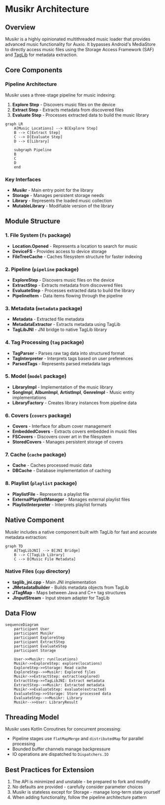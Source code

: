 # Musikr Architecture

## Overview

Musikr is a highly opinionated multithreaded music loader that provides advanced music functionality for Auxio. It bypasses Android's MediaStore to directly access music files using the Storage Access Framework (SAF) and [TagLib](https://taglib.org/) for metadata extraction.

## Core Components

### Pipeline Architecture

Musikr uses a three-stage pipeline for music indexing:

1. **Explore Step** - Discovers music files on the device
2. **Extract Step** - Extracts metadata from discovered files
3. **Evaluate Step** - Processes extracted data to build the music library

```mermaid
graph LR
    A[Music Locations] --> B[Explore Step]
    B --> C[Extract Step]
    C --> D[Evaluate Step]
    D --> E[Library]
    
    subgraph Pipeline
    B
    C
    D
    end
```

### Key Interfaces

- **Musikr** - Main entry point for the library
- **Storage** - Manages persistent storage needs
- **Library** - Represents the loaded music collection
- **MutableLibrary** - Modifiable version of the library

## Module Structure

### 1. File System (`fs` package)
- **Location.Opened** - Represents a location to search for music
- **DeviceFS** - Provides access to device storage
- **FileTreeCache** - Caches filesystem structure for faster indexing

### 2. Pipeline (`pipeline` package)
- **ExploreStep** - Discovers music files on the device
- **ExtractStep** - Extracts metadata from discovered files
- **EvaluateStep** - Processes extracted data to build the library
- **PipelineItem** - Data items flowing through the pipeline

### 3. Metadata (`metadata` package)
- **Metadata** - Extracted file metadata
- **MetadataExtractor** - Extracts metadata using TagLib
- **TagLibJNI** - JNI bridge to native TagLib library

### 4. Tag Processing (`tag` package)
- **TagParser** - Parses raw tag data into structured format
- **TagInterpreter** - Interprets tags based on user preferences
- **ParsedTags** - Represents parsed metadata tags

### 5. Model (`model` package)
- **LibraryImpl** - Implementation of the music library
- **SongImpl**, **AlbumImpl**, **ArtistImpl**, **GenreImpl** - Music entity implementations
- **LibraryFactory** - Creates library instances from pipeline data

### 6. Covers (`covers` package)
- **Covers** - Interface for album cover management
- **EmbeddedCovers** - Extracts covers embedded in music files
- **FSCovers** - Discovers cover art in the filesystem
- **StoredCovers** - Manages persistent storage of covers

### 7. Cache (`cache` package)
- **Cache** - Caches processed music data
- **DBCache** - Database implementation of caching

### 8. Playlist (`playlist` package)
- **PlaylistFile** - Represents a playlist file
- **ExternalPlaylistManager** - Manages external playlist files
- **PlaylistInterpreter** - Interprets playlist formats

## Native Component

Musikr includes a native component built with TagLib for fast and accurate metadata extraction:

```mermaid
graph TD
    A[TagLibJNI] --> B[JNI Bridge]
    B --> C[TagLib Library]
    C --> D[Music File Metadata]
```

### Native Files (`cpp` directory)
- **taglib_jni.cpp** - Main JNI implementation
- **JMetadataBuilder** - Builds metadata objects from TagLib
- **JTagMap** - Maps between Java and C++ tag structures
- **JInputStream** - Input stream adapter for TagLib

## Data Flow

```mermaid
sequenceDiagram
    participant User
    participant Musikr
    participant ExploreStep
    participant ExtractStep
    participant EvaluateStep
    participant Storage
    
    User->>Musikr: run(locations)
    Musikr->>ExploreStep: explore(locations)
    ExploreStep->>Storage: Read cache
    ExploreStep-->>Musikr: Explored files
    Musikr->>ExtractStep: extract(explored)
    ExtractStep->>TagLibJNI: Extract metadata
    ExtractStep-->>Musikr: Extracted metadata
    Musikr->>EvaluateStep: evaluate(extracted)
    EvaluateStep->>Storage: Store processed data
    EvaluateStep-->>Musikr: Library
    Musikr-->>User: LibraryResult
```

## Threading Model

Musikr uses Kotlin Coroutines for concurrent processing:

- Pipeline stages use `flatMapMerge` and `distributedMap` for parallel processing
- Bounded buffer channels manage backpressure
- IO operations are dispatched to `Dispatchers.IO`

## Best Practices for Extension

1. The API is minimized and unstable - be prepared to fork and modify
2. No defaults are provided - carefully consider parameter choices
3. Musikr is stateless except for Storage - manage long-term state yourself
4. When adding functionality, follow the pipeline architecture pattern